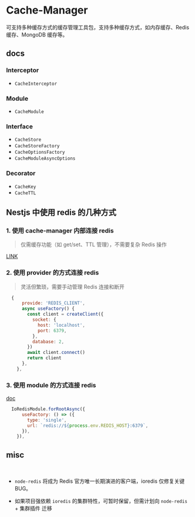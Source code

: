 # Cache-Manager

可支持多种缓存方式的缓存管理工具包，支持多种缓存方式，如内存缓存、Redis 缓存、MongoDB 缓存等。

## docs

### Interceptor

- `CacheInterceptor`

### Module

- `CacheModule`

### Interface

- `CacheStore`
- `CacheStoreFactory`
- `CacheOptionsFactory`
- `CacheModuleAsyncOptions`

### Decorator

- `CacheKey`
- `CacheTTL`

## Nestjs 中使用 redis 的几种方式

### 1. 使用 cache-manager 内部连接 redis

> 仅需缓存功能（如 get/set、TTL 管理），不需要复杂 Redis 操作

[LINK](./cache-redis.module.ts)

### 2. 使用 provider 的方式连接 redis

> 灵活但繁琐，需要手动管理 Redis 连接和断开

```js
  {
      provide: 'REDIS_CLIENT',
      async useFactory() {
        const client = createClient({
          socket: {
            host: 'localhost',
            port: 6379,
          },
          database: 2,
        })
        await client.connect()
        return client
      },
    },
```

### 3. 使用 module 的方式连接 redis

[doc](https://www.npmjs.com/package/@nestjs-modules/ioredis)

```js
  IoRedisModule.forRootAsync({
      useFactory: () => ({
        type: 'single',
        url: `redis://${process.env.REDIS_HOST}:6379`,
      }),
    }),
```

## misc

​​

- `node-redis`​​ 将成为 Redis 官方唯一长期演进的客户端，​​ioredis 仅修复关键 BUG​​。

- 如果项目强依赖 `ioredis` 的集群特性，可暂时保留，但需计划向 `node-redis` + 集群插件 迁移

